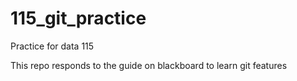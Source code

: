 # 115_git_practice

Practice for data 115

This repo responds to the guide on blackboard to learn git features
